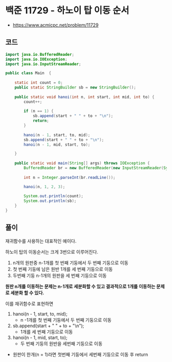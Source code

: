 # 백준 11729 - 하노이 탑 이동 순서
- https://www.acmicpc.net/problem/11729

## 코드
```java
import java.io.BufferedReader;
import java.io.IOException;
import java.io.InputStreamReader;

public class Main  {
	
	static int count = 0;
	public static StringBuilder sb = new StringBuilder();
	
	public static void hanoi(int n, int start, int mid, int to) {
		count++;
		
		if (n == 1) {
			sb.append(start + " " + to + "\n");
			return;
		}
		
		hanoi(n - 1, start, to, mid);
		sb.append(start + " " + to + "\n");
		hanoi(n - 1, mid, start, to);

	}
	
	public static void main(String[] args) throws IOException {
		BufferedReader br = new BufferedReader(new InputStreamReader(System.in));
		
		int n = Integer.parseInt(br.readLine());

		hanoi(n, 1, 2, 3);
		
		System.out.println(count);
		System.out.println(sb);
	}
}

```

## 풀이
재귀함수를 사용하는 대표적인 예이다.

하노이 탑의 이동순서는 크게 3번으로 이루어진다.
1. n개의 원판중 n-1개를 첫 번째 기둥에서 두 번째 기둥으로 이동
2. 첫 번째 기둥에 남은 원반 1개를 세 번째 기둥으로 이동
3. 두번째 기둥 n-1개의 원판을 세 번째 기둥으로 이동

__원판 n개를 이동하는 문제는 n-1개로 세분화할 수 있고 결과적으로 1개를 이동하는 문제로 세분화 할 수 있다.__

이를 재귀함수로 표현하면
1. hanoi(n - 1, start, to, mid);
   * n -1개를 첫 번째 기둥에서 두 번째 기둥으로 이동
2. sb.append(start + " " + to + "\n");
    * 1개를 세 번째 기둥으로 이동
3. hanoi(n - 1, mid, start, to);
    * 두 번째 기둥의 원반을 세번째 기둥으로 이동
* 원판이 한개(n = 1)라면 첫번째 기둥에서 세번째 기둥으로 이동 후 return






